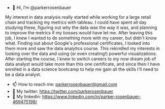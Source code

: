 - 👋 Hi, I’m @parkerrosenbauer

My interest in data analysis really started while working for a large retail chain and tracking my metrics with tableau. I could have spent all day studying these, figuring out why the data was the way it was, and planning to improve the metrics if my bosses would have let me. After leaving this job, I knew I wanted to do something more with my career, but didn't know what. Finding out about Google's professional certificates, I looked into them more and saw the data analytics course. This rekindled my interests in looking over the data and using (or even creating!) powerful visualizations. After starting the course, I knew to switch careers to my now dream job of data analyst would take more than this one certificate, and since then I have enrolled in a data science bootcamp to help me gain all the skills I'll need to be a data analyst.

- 📫 How to reach me: parkerrosenbauer@gmail.com 
- 📲 My twitter: https://twitter.com/parkerosenbauer 
- 🧮 My linkedin: https://www.linkedin.com/in/parker-rosenbauer-469475198/

<!---
parkerrosenbauer/parkerrosenbauer is a ✨ special ✨ repository because its `README.md` (this file) appears on your GitHub profile.
You can click the Preview link to take a look at your changes.
--->
